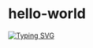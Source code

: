 # hello-world
[![Typing SVG](https://readme-typing-svg.herokuapp.com?color=00F712&center=true&lines=Hello+world!;That's+it%2C+thank+you.;No+really%2C+that's+it.;Hello+world!;You+still+looking%3F;All+right.;Do+you+know+what+quick+brown+fox+does%3F;It+jumps+over+the+lazy+dog.;Get+it%3F)](https://git.io/typing-svg)
